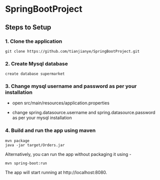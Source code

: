# SpringBootProject

## Steps to Setup

### 1. Clone the application

	git clone https://github.com/tianjianye/SpringBootProject.git

### 2. Create Mysql database

	create database supermarket

### 3. Change mysql username and password as per your installation

+ open		src/main/resources/application.properties

+ change	spring.datasource.username and spring.datasource.password as per your mysql installation

### 4. Build and run the app using maven

	mvn package
	java -jar target/Orders.jar

Alternatively, you can run the app without packaging it using -

	mvn spring-boot:run
	
The app will start running at http://localhost:8080.
